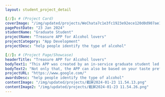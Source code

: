 ```yaml
---
layout: student_project_detail

[//]: # (Project Card)
coverImage: "/img/updated/projects/WeChata7c1e3fc1923e92ece120d0d907ae1ff.jpg"
pagePostDate: "23 Jan 2024"
studentName: "Graduate Student"
projectName: "Treasure APP for Alcohol lovers"
projectCategory: "App Development"
projectDesc: "help people identify the type of alcohol"

[//]: # (Project Page/Showcase)
headerTitle: "Treasure APP for Alcohol lovers"
bodyText1: "This APP was created by an in-service graduate student led by Dr Sun Yu, founder of Coding Mind, who used his wisdom and programming skills, combined with the power of AI, to collect the information of more than 30,000 kinds of beer."
bodyText2: "Not only that, the APP can also be based on your taste preferences, it will draw from this huge amount of data, tailored recommendations for you!"
projectURL: "https://www.google.com/"
awardsDesc: "help people identify the type of alcohol"
contentImage: "/img/updated/projects/截屏2024-01-23 11.54.13.png"
contentImage2: "/img/updated/projects/截屏2024-01-23 11.54.26.png"
---
```

